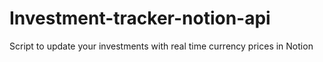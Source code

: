 # Investment-tracker-notion-api
Script to update your investments with real time currency prices in Notion
